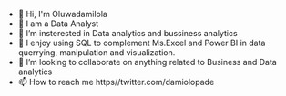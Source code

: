 - 👋 Hi, I'm Oluwadamilola
- 👋 I am a Data Analyst
- 👀 I’m insterested in Data analytics and bussiness analytics
- 🌱 I enjoy using SQL to complement Ms.Excel and Power BI in data querrying, manipulation and visualization.
- 💞️ I’m looking to collaborate on anything related to Business and Data analytics
- 📫 How to reach me https//twitter.com/damiolopade

<!---
damiolopade/damiolopade is a ✨ special ✨ repository because its `README.md` (this file) appears on your GitHub profile.
You can click the Preview link to take a look at your changes.
--->

